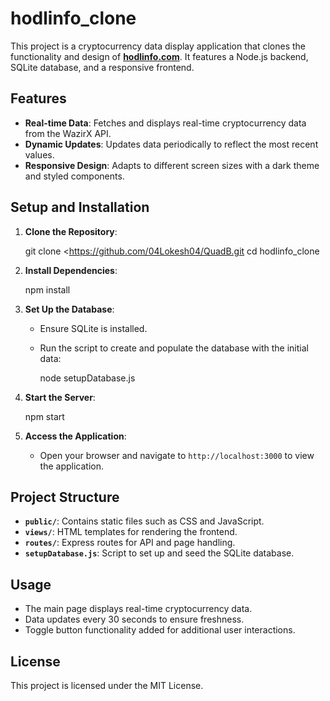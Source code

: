 # hodlinfo_clone

This project is a cryptocurrency data display application that clones the functionality and design of [**hodlinfo.com**](http://hodlinfo.com/). It features a Node.js backend, SQLite database, and a responsive frontend.

## Features

- **Real-time Data**: Fetches and displays real-time cryptocurrency data from the WazirX API.
- **Dynamic Updates**: Updates data periodically to reflect the most recent values.
- **Responsive Design**: Adapts to different screen sizes with a dark theme and styled components.

## Setup and Installation

1. **Clone the Repository**:
   
   git clone <https://github.com/04Lokesh04/QuadB.git
   cd hodlinfo_clone
   

2. **Install Dependencies**:
   
   npm install
   

3. **Set Up the Database**:
   - Ensure SQLite is installed.
   - Run the script to create and populate the database with the initial data:
     
     node setupDatabase.js
     

4. **Start the Server**:
   
   npm start
   

5. **Access the Application**:
   - Open your browser and navigate to `http://localhost:3000` to view the application.

## Project Structure

- **`public/`**: Contains static files such as CSS and JavaScript.
- **`views/`**: HTML templates for rendering the frontend.
- **`routes/`**: Express routes for API and page handling.
- **`setupDatabase.js`**: Script to set up and seed the SQLite database.

## Usage

- The main page displays real-time cryptocurrency data.
- Data updates every 30 seconds to ensure freshness.
- Toggle button functionality added for additional user interactions.

## License

This project is licensed under the MIT License.
